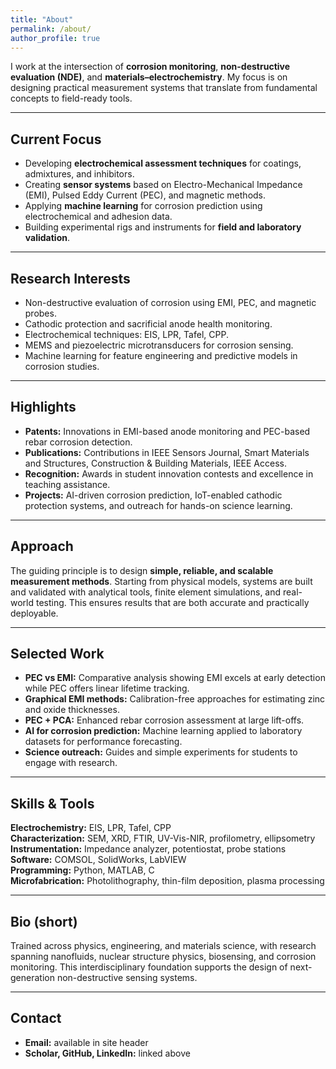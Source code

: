 ```yaml
---
title: "About"
permalink: /about/
author_profile: true
---
```



I work at the intersection of **corrosion monitoring**, **non-destructive evaluation (NDE)**, and **materials–electrochemistry**. My focus is on designing practical measurement systems that translate from fundamental concepts to field-ready tools.

---

## Current Focus
- Developing **electrochemical assessment techniques** for coatings, admixtures, and inhibitors.  
- Creating **sensor systems** based on Electro-Mechanical Impedance (EMI), Pulsed Eddy Current (PEC), and magnetic methods.  
- Applying **machine learning** for corrosion prediction using electrochemical and adhesion data.  
- Building experimental rigs and instruments for **field and laboratory validation**.  

---

## Research Interests
- Non-destructive evaluation of corrosion using EMI, PEC, and magnetic probes.  
- Cathodic protection and sacrificial anode health monitoring.  
- Electrochemical techniques: EIS, LPR, Tafel, CPP.  
- MEMS and piezoelectric microtransducers for corrosion sensing.  
- Machine learning for feature engineering and predictive models in corrosion studies.  

---

## Highlights
- **Patents:** Innovations in EMI-based anode monitoring and PEC-based rebar corrosion detection.  
- **Publications:** Contributions in IEEE Sensors Journal, Smart Materials and Structures, Construction & Building Materials, IEEE Access.  
- **Recognition:** Awards in student innovation contests and excellence in teaching assistance.  
- **Projects:** AI-driven corrosion prediction, IoT-enabled cathodic protection systems, and outreach for hands-on science learning.  

---

## Approach
The guiding principle is to design **simple, reliable, and scalable measurement methods**. Starting from physical models, systems are built and validated with analytical tools, finite element simulations, and real-world testing. This ensures results that are both accurate and practically deployable.  

---

## Selected Work
- **PEC vs EMI:** Comparative analysis showing EMI excels at early detection while PEC offers linear lifetime tracking.  
- **Graphical EMI methods:** Calibration-free approaches for estimating zinc and oxide thicknesses.  
- **PEC + PCA:** Enhanced rebar corrosion assessment at large lift-offs.  
- **AI for corrosion prediction:** Machine learning applied to laboratory datasets for performance forecasting.  
- **Science outreach:** Guides and simple experiments for students to engage with research.  

---

## Skills & Tools
**Electrochemistry:** EIS, LPR, Tafel, CPP  
**Characterization:** SEM, XRD, FTIR, UV-Vis-NIR, profilometry, ellipsometry  
**Instrumentation:** Impedance analyzer, potentiostat, probe stations  
**Software:** COMSOL, SolidWorks, LabVIEW  
**Programming:** Python, MATLAB, C  
**Microfabrication:** Photolithography, thin-film deposition, plasma processing  

---

## Bio (short)
Trained across physics, engineering, and materials science, with research spanning nanofluids, nuclear structure physics, biosensing, and corrosion monitoring. This interdisciplinary foundation supports the design of next-generation non-destructive sensing systems.  

---

## Contact
- **Email:** available in site header  
- **Scholar, GitHub, LinkedIn:** linked above  
